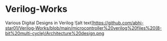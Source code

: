 # Verilog-Works
Various Digital Designs in Verilog 
![alt text]https://github.com/abhi-star01/Verilog-Works/blob/main/microcontroller%20verilog%20files%20(8-bit%20multi-cycle)/Architecture%20design.png
